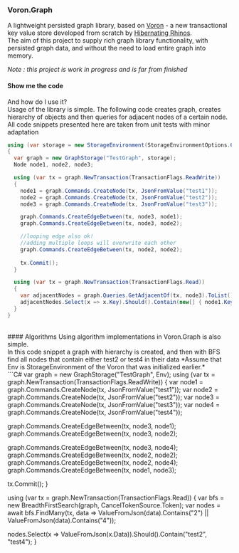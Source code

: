 ### Voron.Graph
A lightweight persisted graph library, based on [Voron](https://github.com/ayende/raven.voron/) - a new transactional key value store developed from scratch by [Hibernating Rhinos](http://hibernatingrhinos.com/).<br/>
The aim of this project to supply rich graph library functionality, with persisted graph data, and without the need to load entire graph into memory.

*Note : this project is work in progress and is far from finished*

#### Show me the code
And how do I use it?<br/>
Usage of the library is simple. The following code creates graph, creates hierarchy of objects
and then queries for adjacent nodes of a certain node. <br/>
All code snippets presented here are taken from unit tests with minor adaptation<br/>

```c#
using (var storage = new StorageEnvironment(StorageEnvironmentOptions.CreateMemoryOnly()))
{
  var graph = new GraphStorage("TestGraph", storage);
  Node node1, node2, node3;

  using (var tx = graph.NewTransaction(TransactionFlags.ReadWrite))
  {
    node1 = graph.Commands.CreateNode(tx, JsonFromValue("test1"));
    node2 = graph.Commands.CreateNode(tx, JsonFromValue("test2"));
    node3 = graph.Commands.CreateNode(tx, JsonFromValue("test3"));

    graph.Commands.CreateEdgeBetween(tx, node3, node1);
    graph.Commands.CreateEdgeBetween(tx, node3, node2);

    //looping edge also ok!
    //adding multiple loops will overwrite each other
    graph.Commands.CreateEdgeBetween(tx, node2, node2);
    
    tx.Commit();
  }

  using (var tx = graph.NewTransaction(TransactionFlags.Read))
  {
    var adjacentNodes = graph.Queries.GetAdjacentOf(tx, node3).ToList();
    adjacentNodes.Select(x => x.Key).Should().Contain(new[] { node1.Key, node2.Key });
  }
}
```  
<br/>
#### Algorithms
Using algorithm implementations in Voron.Graph is also simple.<br/>
In this code snippet a graph with hierarchy is created, and then with BFS find all nodes that contain either test2 or test4 in their data
*Assume that Env is StorageEnvironment of the Voron that was initialized earlier.*<br/>
```C#
var graph = new GraphStorage("TestGraph", Env);
using (var tx = graph.NewTransaction(TransactionFlags.ReadWrite))
{
  var node1 = graph.Commands.CreateNode(tx, JsonFromValue("test1"));
  var node2 = graph.Commands.CreateNode(tx, JsonFromValue("test2"));
  var node3 = graph.Commands.CreateNode(tx, JsonFromValue("test3"));
  var node4 = graph.Commands.CreateNode(tx, JsonFromValue("test4"));

  graph.Commands.CreateEdgeBetween(tx, node3, node1);
  graph.Commands.CreateEdgeBetween(tx, node3, node2);
  
  graph.Commands.CreateEdgeBetween(tx, node3, node4);
  graph.Commands.CreateEdgeBetween(tx, node2, node2);
  graph.Commands.CreateEdgeBetween(tx, node2, node4);
  graph.Commands.CreateEdgeBetween(tx, node1, node3);

  tx.Commit();
}

using (var tx = graph.NewTransaction(TransactionFlags.Read))
{
  var bfs = new BreadthFirstSearch(graph, CancelTokenSource.Token);
  var nodes = await bfs.FindMany(tx, data => ValueFromJson<string>(data).Contains("2") ||
                                             ValueFromJson<string>(data).Contains("4"));

  nodes.Select(x => ValueFromJson<string>(x.Data)).Should().Contain("test2", "test4");
}
```
